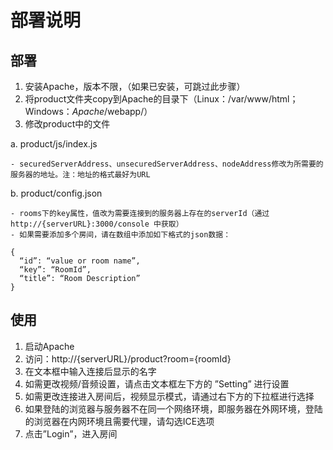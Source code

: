 # 部署说明
## 部署

1. 安装Apache，版本不限，（如果已安装，可跳过此步骤）
2. 将product文件夹copy到Apache的目录下（Linux：/var/www/html； Windows：$Apache$/webapp/）
3. 修改product中的文件

  a. product/js/index.js

    - securedServerAddress、unsecuredServerAddress、nodeAddress修改为所需要的服务器的地址。注：地址的格式最好为URL

  b. product/config.json

    - rooms下的key属性，值改为需要连接到的服务器上存在的serverId（通过 http://{serverURL}:3000/console 中获取）
    - 如果需要添加多个房间，请在数组中添加如下格式的json数据：
```
{
  “id”: “value or room name”,
  “key”: “RoomId”,
  “title”: “Room Description”
}
```

## 使用

1. 启动Apache
2. 访问：http://{serverURL}/product?room={roomId}
3. 在文本框中输入连接后显示的名字
4. 如需更改视频/音频设置，请点击文本框左下方的 ”Setting” 进行设置
5. 如需更改连接进入房间后，视频显示模式，请通过右下方的下拉框进行选择
6. 如果登陆的浏览器与服务器不在同一个网络环境，即服务器在外网环境，登陆的浏览器在内网环境且需要代理，请勾选ICE选项
7. 点击”Login”，进入房间